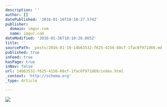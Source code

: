 ```yaml
---
description: ''
author: []
datePublished: '2016-01-16T18:10:27.574Z'
publisher:
  domain: imgur.com
  name: imgur.com
dateModified: '2016-01-16T18:10:26.865Z'
title: ''
sourcePath: _posts/2016-01-16-14b63532-f625-4156-88cf-1fac0f971d69.md
published: true
inFeed: true
hasPage: true
inNav: false
url: 14b63532-f625-4156-88cf-1fac0f971d69/index.html
_context: 'http://schema.org'
_type: Article

---
```

![](http://i.imgur.com/T0IVsMM.png)